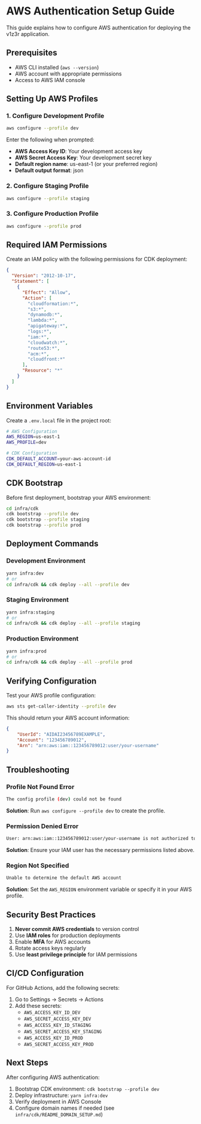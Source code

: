 # AWS Authentication Setup Guide

This guide explains how to configure AWS authentication for deploying the v1z3r application.

## Prerequisites

- AWS CLI installed (`aws --version`)
- AWS account with appropriate permissions
- Access to AWS IAM console

## Setting Up AWS Profiles

### 1. Configure Development Profile

```bash
aws configure --profile dev
```

Enter the following when prompted:
- **AWS Access Key ID**: Your development access key
- **AWS Secret Access Key**: Your development secret key
- **Default region name**: us-east-1 (or your preferred region)
- **Default output format**: json

### 2. Configure Staging Profile

```bash
aws configure --profile staging
```

### 3. Configure Production Profile

```bash
aws configure --profile prod
```

## Required IAM Permissions

Create an IAM policy with the following permissions for CDK deployment:

```json
{
  "Version": "2012-10-17",
  "Statement": [
    {
      "Effect": "Allow",
      "Action": [
        "cloudformation:*",
        "s3:*",
        "dynamodb:*",
        "lambda:*",
        "apigateway:*",
        "logs:*",
        "iam:*",
        "cloudwatch:*",
        "route53:*",
        "acm:*",
        "cloudfront:*"
      ],
      "Resource": "*"
    }
  ]
}
```

## Environment Variables

Create a `.env.local` file in the project root:

```bash
# AWS Configuration
AWS_REGION=us-east-1
AWS_PROFILE=dev

# CDK Configuration
CDK_DEFAULT_ACCOUNT=your-aws-account-id
CDK_DEFAULT_REGION=us-east-1
```

## CDK Bootstrap

Before first deployment, bootstrap your AWS environment:

```bash
cd infra/cdk
cdk bootstrap --profile dev
cdk bootstrap --profile staging
cdk bootstrap --profile prod
```

## Deployment Commands

### Development Environment
```bash
yarn infra:dev
# or
cd infra/cdk && cdk deploy --all --profile dev
```

### Staging Environment
```bash
yarn infra:staging
# or
cd infra/cdk && cdk deploy --all --profile staging
```

### Production Environment
```bash
yarn infra:prod
# or
cd infra/cdk && cdk deploy --all --profile prod
```

## Verifying Configuration

Test your AWS profile configuration:

```bash
aws sts get-caller-identity --profile dev
```

This should return your AWS account information:
```json
{
    "UserId": "AIDAI23456789EXAMPLE",
    "Account": "123456789012",
    "Arn": "arn:aws:iam::123456789012:user/your-username"
}
```

## Troubleshooting

### Profile Not Found Error
```bash
The config profile (dev) could not be found
```
**Solution**: Run `aws configure --profile dev` to create the profile.

### Permission Denied Error
```bash
User: arn:aws:iam::123456789012:user/your-username is not authorized to perform: cloudformation:CreateStack
```
**Solution**: Ensure your IAM user has the necessary permissions listed above.

### Region Not Specified
```bash
Unable to determine the default AWS account
```
**Solution**: Set the `AWS_REGION` environment variable or specify it in your AWS profile.

## Security Best Practices

1. **Never commit AWS credentials** to version control
2. Use **IAM roles** for production deployments
3. Enable **MFA** for AWS accounts
4. Rotate access keys regularly
5. Use **least privilege principle** for IAM permissions

## CI/CD Configuration

For GitHub Actions, add the following secrets:

1. Go to Settings → Secrets → Actions
2. Add these secrets:
   - `AWS_ACCESS_KEY_ID_DEV`
   - `AWS_SECRET_ACCESS_KEY_DEV`
   - `AWS_ACCESS_KEY_ID_STAGING`
   - `AWS_SECRET_ACCESS_KEY_STAGING`
   - `AWS_ACCESS_KEY_ID_PROD`
   - `AWS_SECRET_ACCESS_KEY_PROD`

## Next Steps

After configuring AWS authentication:

1. Bootstrap CDK environment: `cdk bootstrap --profile dev`
2. Deploy infrastructure: `yarn infra:dev`
3. Verify deployment in AWS Console
4. Configure domain names if needed (see `infra/cdk/README_DOMAIN_SETUP.md`)